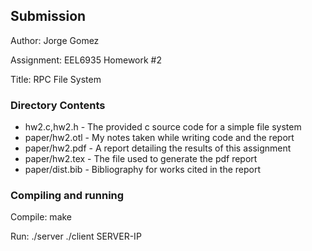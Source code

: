 ## Submission
Author: Jorge Gomez

Assignment: EEL6935 Homework #2

Title: RPC File System

### Directory Contents
*  hw2.c,hw2.h \- The provided c source code for a simple file system
*  paper/hw2.otl \- My notes taken while writing code and the report
*  paper/hw2.pdf \- A report detailing the results of this assignment
*  paper/hw2.tex \- The file used to generate the pdf report
*  paper/dist.bib \- Bibliography for works cited in the report

### Compiling and running
Compile: 
 make

Run:
 ./server
 ./client SERVER-IP
